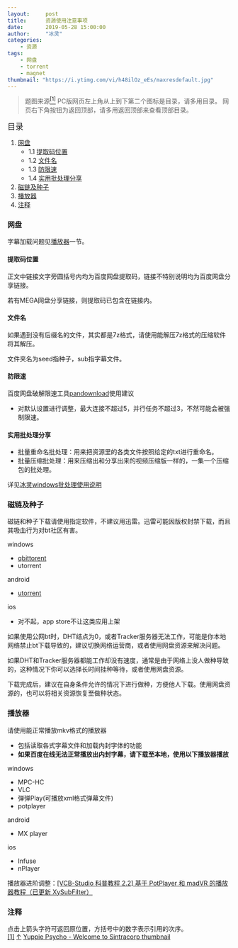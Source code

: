 ```yaml
---
layout:     post
title:      资源使用注意事项
date:       2019-05-28 15:00:00
author:     "冰灵"
categories:
    - 资源
tags:
    - 网盘
    - torrent
    - magnet
thumbnail: "https://i.ytimg.com/vi/h48ilOz_eEs/maxresdefault.jpg"
---
```

>题图来源<escape><a name = "ref_1_s" href="#ref_1_d"><sup>[1]</sup></a></escape>
>PC版网页左上角从上到下第二个图标是目录，请多用目录。
>网页右下角按钮为返回顶部，请多用返回顶部来查看顶部目录。

<escape><font size=4>目录</font></escape>

1. [网盘](#网盘)
   - 1.1 [提取码位置](#提取码位置)
   - 1.2 [文件名](#文件名)
   - 1.3 [防限速](#防限速)
   - 1.4 [实用批处理分享](#实用批处理分享)
2. [磁链及种子](#磁链及种子)
3. [播放器](#播放器)
4. [注释](#注释)

### 网盘

字幕加载问题见[播放器](#播放器)一节。

#### 提取码位置

正文中链接文字旁圆括号内均为百度网盘提取码，链接不特别说明均为百度网盘分享链接。

若有MEGA网盘分享链接，则提取码已包含在链接内。

#### 文件名

如果遇到没有后缀名的文件，其实都是7z格式，请使用能解压7z格式的压缩软件将其解压。

文件夹名为seed指种子，sub指字幕文件。

#### 防限速

百度网盘破解限速工具[pandownload][pandownload_site]使用建议

- 对默认设置进行调整，最大连接不超过5，并行任务不超过3，不然可能会被强制限速。

#### 实用批处理分享

- 批量重命名批处理：用来把资源里的各类文件按照给定的txt进行重命名。
- 批量压缩批处理：用来压缩出和分享出来的视频压缩版一样的，一集一个压缩包的批处理。

详见[冰灵windows批处理使用说明](冰灵win批处理.html)

### 磁链及种子

磁链和种子下载请使用指定软件，不建议用迅雷。迅雷可能因版权封禁下载，而且其吸血行为对bt社区有害。

windows

- [qbittorent][qbt_site]
- utorrent

android

- [utorrent][utorrent_site]

ios

- 对不起，app store不让这类应用上架

如果使用公网bt时，DHT结点为0，或者Tracker服务器无法工作，可能是你本地网络禁止bt下载导致的，建议切换网络运营商，或者使用网盘资源来解决问题。

如果DHT和Tracker服务器都能工作却没有速度，通常是由于网络上没人做种导致的，这种情况下你可以选择长时间挂种等待，或者使用网盘资源。

下载完成后，建议在自身条件允许的情况下进行做种，方便他人下载。使用网盘资源的，也可以将相关资源恢复至做种状态。

### 播放器

请使用能正常播放mkv格式的播放器

- 包括读取各式字幕文件和加载内封字体的功能
- **如果百度在线无法正常播放出内封字幕，请下载至本地，使用以下播放器播放**

windows

- MPC-HC
- VLC
- 弹弹Play(可播放xml格式弹幕文件)
- potplayer

android

- MX player

ios

- Infuse
- nPlayer

播放器进阶调整：[[VCB-Studio 科普教程 2.2] 基于 PotPlayer 和 madVR 的播放器教程（已更新 XySubFilter）][VCB_S_tutorial_videoplayer]

### 注释

点击上箭头字符可返回原位置，方括号中的数字表示引用的次序。
<escape></br><a name = "ref_1_d" href = "#ref_1_d">[1]</a></escape> <escape><a href = "#ref_1_s">↑</a></escape> <escape><a href = "https://youtu.be/h48ilOz_eEs">Yuppie Psycho - Welcome to Sintracorp thumbnail</a>

[pandownload_site]: http://pandownload.com
[qbt_site]: https://www.fosshub.com/qBittorrent.html
[utorrent_site]: https://www.utorrent.com/intl/zh/downloads/android
[VCB_S_tutorial_videoplayer]: https://vcb-s.com/archives/7228